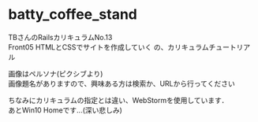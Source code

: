# batty_coffee_stand

TBさんのRailsカリキュラムNo.13  
Front05 HTMLとCSSでサイトを作成していく の、カリキュラムチュートリアル  

画像はペルソナ(ピクシブより)  
画像題名がありますので、興味ある方は検索か、URLから行ってください  

ちなみにカリキュラムの指定とは違い、WebStormを使用しています．  
あとWin10 Homeです...(深い悲しみ)
